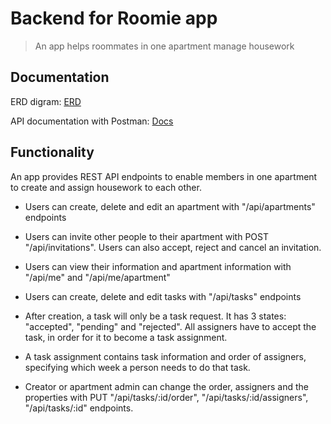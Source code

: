 # Backend for Roomie app

> An app helps roommates in one apartment manage housework

## Documentation

ERD digram: [ERD](https://drive.google.com/file/d/13wO82H7EFu7UNHLWs4OFDugKqwMUVbo1/view?usp=sharing)

API documentation with Postman: [Docs](https://documenter.getpostman.com/view/4337348/UUxwCov3)

## Functionality

An app provides REST API endpoints to enable members in one apartment
to create and assign housework to each other.

- Users can create, delete and edit an apartment with "/api/apartments" endpoints

- Users can invite other people to their apartment with POST "/api/invitations".
Users can also accept, reject and cancel an invitation.

- Users can view their information and apartment information with "/api/me" and "/api/me/apartment"
- Users can create, delete and edit tasks with "/api/tasks" endpoints

- After creation, a task will only be a task request.
It has 3 states: "accepted", "pending" and "rejected".
All assigners have to accept the task, in order for it to become a task assignment.

- A task assignment contains task information and order of assigners,
  specifying which week a person needs to do that task.

- Creator or apartment admin can change the order, assigners and the properties
with PUT "/api/tasks/:id/order", "/api/tasks/:id/assigners", "/api/tasks/:id" endpoints.
